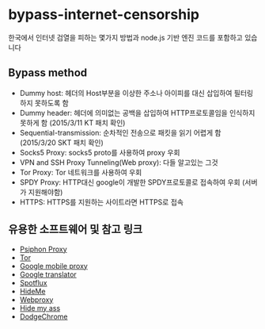 # bypass-internet-censorship
한국에서 인터넷 검열을 피하는 몇가지 방법과 node.js 기반 엔진 코드를 포함하고 있습니다

## Bypass method
* Dummy host: 헤더의 Host부분을 이상한 주소나 아이피를 대신 삽입하여 필터링 하지 못하도록 함
* Dummy header: 헤더에 의미없는 공백을 삽입하여 HTTP프로토콜임을 인식하지 못하게 함 (2015/3/11 KT 패치 확인)
* Sequential-transmission: 순차적인 전송으로 패킷을 읽기 어렵게 함 (2015/3/20 SKT 패치 확인)
* Socks5 Proxy: socks5 proto를 사용하여 proxy 우회
* VPN and SSH Proxy Tunneling(Web proxy): 다들 알고있는 그것
* Tor Proxy: Tor 네트워크를 사용하여 우회
* SPDY Proxy: HTTP대신 google이 개발한 SPDY프로토콜로 접속하여 우회 (서버가 지원해야함)
* HTTPS: HTTPS를 지원하는 사이트라면 HTTPS로 접속


## 유용한 소프트웨어 및 참고 링크
* [Psiphon Proxy](http://psiphon3.com/)
* [Tor](https://www.torproject.org/)
* [Google mobile proxy](http://www.google.co.jp/gwt/n)
* [Google translator](https://translate.google.com/)
* [Spotflux](https://www.spotflux.com/)
* [HideMe](https://hide.me/en/proxy)
* [Webproxy](http://www.webproxy.net/)
* [Hide my ass](https://www.hidemyass.com/)
* [DodgeChrome](http://dodgechrome.blogspot.kr/)
